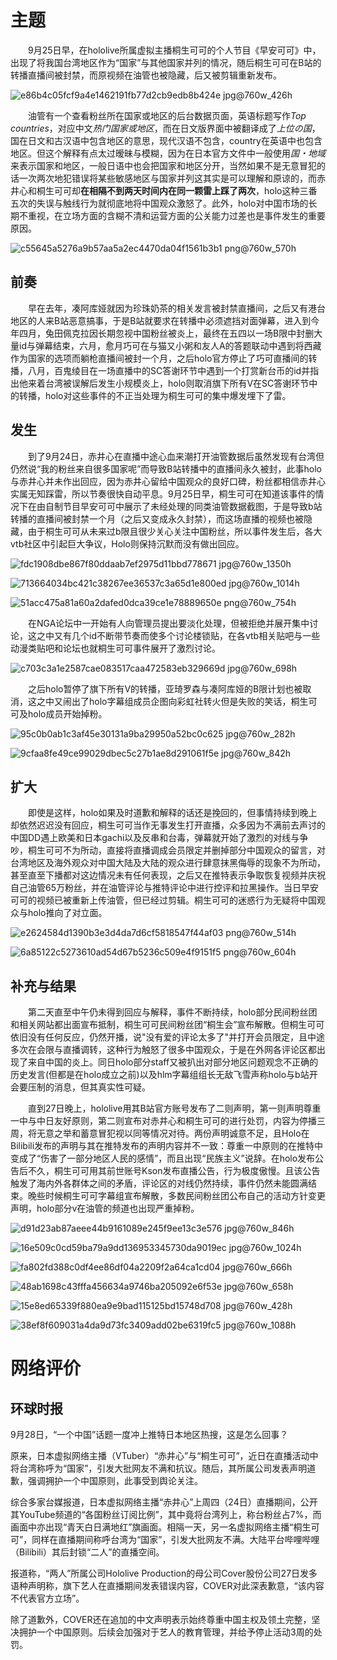 # 主题
　　9月25日早，在hololive所属虚拟主播桐生可可的个人节目《早安可可》中，出现了将我国台湾地区作为“国家”与其他国家并列的情况，随后桐生可可在B站的转播直播间被封禁，而原视频在油管也被隐藏，后又被剪辑重新发布。

![e86b4c05fcf9a4e1462191fb77d2cb9edb8b424e jpg@760w_426h](https://user-images.githubusercontent.com/71625818/94645649-dc2d9400-02db-11eb-9aae-5e0d6854a056.jpg)

　　油管有一个查看粉丝所在国家或地区的后台数据页面，英语标题写作<i>Top countries</i>，对应中文<i>热门国家或地区</i>，而在日文版界面中被翻译成了<i>上位の国</i>，国在日文和古汉语中包含地区的意思，现代汉语不包含，country在英语中也包含地区。但这个解释有点太过暧昧与模糊，因为在日本官方文件中一般使用<i>国・地域</i>来表示国家和地区，一般日语中也会把国家和地区分开，当然如果不是无意冒犯的话一次两次地犯错误将某些敏感地区与国家并列这其实是可以理解和原谅的，而赤井心和桐生可可却**在相隔不到两天时间内在同一颗雷上踩了两次**，holo这种三番五次的失误与触线行为就彻底地将中国观众激怒了。此外，holo对中国市场的长期不重视，在立场方面的含糊不清和运营方面的公关能力过差也是事件发生的重要原因。

![c55645a5276a9b57aa5a2ec4470da04f1561b3b1 png@760w_570h](https://user-images.githubusercontent.com/71625818/94645786-434b4880-02dc-11eb-9c6c-bac5afa6b476.jpg)

## 前奏

　　早在去年，凑阿库娅就因为珍珠奶茶的相关发言被封禁直播间，之后又有港台地区的人来B站恶意搞事，于是B站就要求在转播中必须遮挡对面弹幕，进入到今年四月，兔田佩克拉因长期忽视中国粉丝被炎上，最终在五四以一场B限中封删大量id与弹幕结束，六月，愈月巧可在与猫又小粥和友人A的答题联动中遇到将西藏作为国家的选项而躺枪直播间被封一个月，之后holo官方停止了巧可直播间的转播，八月，百鬼绫目在一场直播中的SC答谢环节中遇到一个打赏新台币的id并指出他来着台湾被误解后发生小规模炎上，holo则取消旗下所有V在SC答谢环节中的转播，holo对这些事件的不正当处理为桐生可可的集中爆发埋下了雷。

## 发生

　　到了9月24日，赤井心在直播中途心血来潮打开油管数据后虽然发现有台湾但仍然说“我的粉丝来自很多国家呢”而导致B站转播中的直播间永久被封，此事holo与赤井心并未作出回应，因为赤井心留给中国观众的良好口碑，粉丝都相信赤井心实属无知踩雷，所以节奏很快自动平息。9月25日早，桐生可可在知道该事件的情况下在由自制节目早安可可中展示了未经处理的同类油管数据截图，于是导致b站转播的直播间被封禁一个月（之后又变成永久封禁），而这场直播的视频也被隐藏，由于桐生可可从未来过b限且很少关心关注中国粉丝，所以事件发生后，各大vtb社区中引起巨大争议，Holo则保持沉默而没有做出回应。

![fdc1908dbe867f80ddaab7ef2975d11bbd778671 jpg@760w_1350h](https://user-images.githubusercontent.com/71625818/94645881-77bf0480-02dc-11eb-83fd-1d99569949a1.jpg)

![713664034bc421c38267ee36537c3a65d1e800ed jpg@760w_1014h](https://user-images.githubusercontent.com/71625818/94645893-83123000-02dc-11eb-86ff-36325791d22f.jpg)

![51acc475a81a60a2dafed0dca39ce1e78889650e png@760w_754h](https://user-images.githubusercontent.com/71625818/94645981-b48afb80-02dc-11eb-80a1-eaf8bbacca7a.jpg)

　　在NGA论坛中一开始有人向管理员提出要淡化处理，但被拒绝并展开集中讨论，这之中又有几个id不断带节奏而使多个讨论楼锁贴，在各vtb相关贴吧与一些动漫类贴吧和论坛也就桐生可可事件展开了激烈讨论。

![c703c3a1e2587cae083517caa472583eb329669d jpg@760w_698h](https://user-images.githubusercontent.com/71625818/94645928-991ff080-02dc-11eb-8994-0527e8348f09.jpg)

　　之后holo暂停了旗下所有V的转播，亚琦罗森与凑阿库娅的B限计划也被取消，这之中又闹出了holo字幕组成员企图向彩虹社转火但是失败的笑话，桐生可可及holo成员开始掉粉。

![95c0b0ab1c3af45e30131a9ba29950a52bc0c625 jpg@760w_282h](https://user-images.githubusercontent.com/71625818/94645994-bc4aa000-02dc-11eb-9779-0e923a160be3.jpg)

![9cfaa8fe49ce99029dbec5c27b1ae8d291061f5e jpg@760w_842h](https://user-images.githubusercontent.com/71625818/94646000-c076bd80-02dc-11eb-9ed5-e13a49ff380e.jpg)

## 扩大

　　即使是这样，holo如果及时道歉和解释的话还是挽回的，但事情持续到晚上却依然迟迟没有回应，桐生可可当作无事发生打开直播，众多因为不满前去声讨的中国DD遇上欧美和日本gachi以及反串和台毒，弹幕就开始了激烈的对线与争吵，桐生可可不为所动，直接将直播调成会员限定并删掉部分中国观众的留言，对台湾地区及海外观众对中国大陆及大陆的观众进行肆意抹黑侮辱的现象不为所动，甚至直至下播都对这边情况未有任何表现，之后又在推特表示争取恢复视频并庆祝自己油管65万粉丝，并在油管评论与推特评论中进行控评和拉黑操作。当日早安可可的视频已被重新上传油管，但已经过剪辑。桐生可可的迷惑行为无疑将中国观众与holo推向了对立面。

![e2624584d1390b3e3d4da7d6cf5818547f44af03 png@760w_514h](https://user-images.githubusercontent.com/71625818/94646039-e308d680-02dc-11eb-8049-b9a37abc434a.jpg)

![6a85122c5273610ad54d67b5236c509e4f9151f5 png@760w_604h](https://user-images.githubusercontent.com/71625818/94646046-e734f400-02dc-11eb-913e-c3b311515a5a.jpg)

## 补充与结果

　　第二天直至中午仍未得到回应与解释，事件不断持续，holo部分民间粉丝团和相关网站都出面宣布抵制，桐生可可民间粉丝团“桐生会”宣布解散。但桐生可可依旧没有任何反应，仍然开播，说"没有爱的评论太多了"并打开会员限定，且中途多次在会限与直播调转，这种行为触怒了很多中国观众，于是在外网各评论区都出现了来自中国的炎上。同日holo部分staff又被扒出对部分地区问题观念不正确的历史发言(但都是在holo成立之前)以及hlm字幕组组长无敌飞雪声称holo与b站开会要压制的消息，但其真实性可疑。

　　直到27日晚上，hololive用其B站官方账号发布了二则声明，第一则声明尊重一中与中日友好原则，第二则宣布对赤井心和桐生可可的进行处罚，内容为停播三周，将无意之举和蓄意冒犯视以同等情况对待。两份声明诚意不足，且Holo在Bilibili发布的声明与其在推特发布的声明内容并不一致：尊重一中原则的在推特中变成了“伤害了一部分地区人民的感情”，而且出现“民族主义”说辞。在holo发布公告后不久，桐生可可用其前世账号Kson发布直播公告，行为极度傲慢。且该公告触发了海内外各群体之间的矛盾，评论区的对线仍然持续，事件仍然未能圆满结束。晚些时候桐生可可字幕组宣布解散，多数民间粉丝团公布自己的活动方针变更声明，holo部分v在油管的频道也出现严重掉粉。

![d91d23ab87aeee44b9161089e245f9ee13c3e576 jpg@760w_846h](https://user-images.githubusercontent.com/71625818/94646115-13507500-02dd-11eb-838b-b6875c3908ec.jpg)

![16e509c0cd59ba79a9dd136953345730da9019ec jpg@760w_1024h](https://user-images.githubusercontent.com/71625818/94646120-177c9280-02dd-11eb-9635-9073109b003d.jpg)

![fa802fd388c0df4ee86df04a2209f2a64ca1cd04 jpg@760w_666h](https://user-images.githubusercontent.com/71625818/94646127-1b101980-02dd-11eb-890f-0b43422ba4c7.jpg)

![48ab1698c43fffa456634a9746ba205092e6f53e jpg@760w_658h](https://user-images.githubusercontent.com/71625818/94646133-1fd4cd80-02dd-11eb-93e8-acdeb6b41181.jpg)

![15e8ed65339f880ea9e9bad115125bd15748d708 jpg@760w_428h](https://user-images.githubusercontent.com/71625818/94646143-2400eb00-02dd-11eb-9799-649e38f32e69.jpg)

![38ef8f609031a4da9d73fc3409add02be6319fc5 jpg@760w_1088h](https://user-images.githubusercontent.com/71625818/94646149-27947200-02dd-11eb-9bc6-a7f59d1f0cb7.jpg)

# 网络评价
## 环球时报
9月28日，“一个中国”话题一度冲上推特日本地区热搜，这是怎么回事？

原来，日本虚拟网络主播（VTuber）“赤井心”与“桐生可可”，近日在直播活动中将台湾称呼为“国家”，引发大批网友不满和抗议。随后，其所属公司发表声明道歉，强调拥护一个中国原则，此事受到舆论关注。

综合多家台媒报道，日本虚拟网络主播“赤井心”上周四（24日）直播期间，公开其YouTube频道的“各国粉丝订阅比例”，其中竟将台湾列上，称台粉丝占7%，而画面中亦出现“青天白日满地红”旗画面。相隔一天，另一名虚拟网络主播“桐生可可”，同样在直播期间称呼台湾为“国家”，引发大批网友不满。大陆平台哔哩哔哩（Bilibili）其后封锁“二人”的直播空间。

报道称，“两人”所属公司Hololive Production的母公司Cover股份公司27日发多语种声明称，旗下艺人在直播期间发表错误内容，COVER对此深表歉意，“该内容不代表官方立场”。

除了道歉外，COVER还在追加的中文声明表示始终尊重中国主权及领土完整，坚决拥护一个中国原则。后续会加强对于艺人的教育管理，并给予停止活动3周的处罚。
